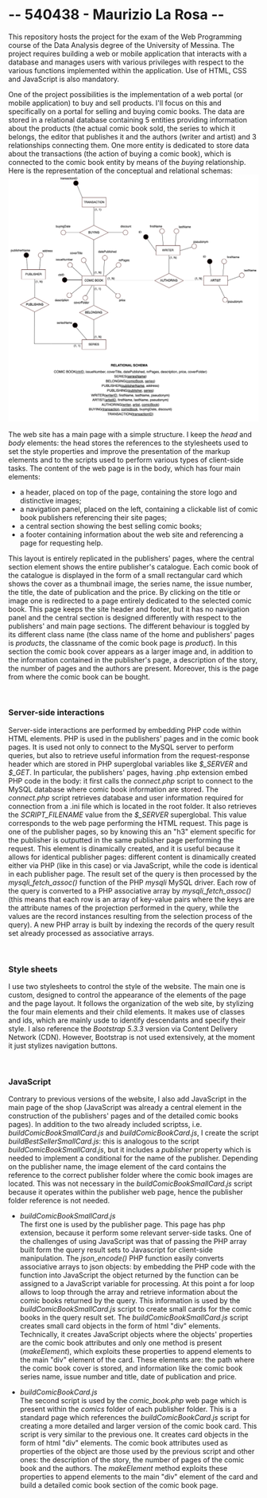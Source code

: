 -- 540438 - Maurizio La Rosa --
===============================

<p>
This repository hosts the project for the exam of the Web Programming course of the Data Analysis degree of the University of Messina. The project requires building a web or mobile application that interacts with a database and manages users with various privileges with respect to the various functions implemented within the application.
Use of HTML, CSS and JavaScript is also mandatory.
</p>
<p>
One of the project possibilities is the implementation of a web portal (or mobile application) to buy and sell products. I'll focus on this and specifically on a portal for selling and buying comic books.
The data are stored in a relational database containing 5 entities providing information about the products (the actual comic book sold, the series to which it belongs, the editor that publishes it and the authors (writer and artist) and 3 relationships connecting them. One more entity is dedicated to store data about the transactions (the action of buying a comic book), which is connected to the comic book entity by means of the <i>buying</i> relationship.
Here is the representation of the conceptual and relational schemas:
<img src = 'https://github.com/malrau/da_wp_project/blob/main/schema/e-r_model.png' />
</p>
<p>
The web site has a main page with a simple structure. I keep the <i>head</i> and <i>body</i> elements: the head stores the references to the stylesheets used to set the style properties and improve the presentation of the markup elements and to the scripts used to perform various types of client-side tasks. The content of the web page is in the body, which has four main elements:
<ul>
<li>a header, placed on top of the page, containing the store logo and distinctive images;</li>
<li>a navigation panel, placed on the left, containing a clickable list of comic book publishers referencing their site pages;</li>
<li>a central section showing the best selling comic books;</li>
<li>a footer containing information about the web site and referencing a page for requesting help.</li>
</ul>
This layout is entirely replicated in the publishers' pages, where the central section element shows the entire publisher's catalogue. Each comic book of the catalogue is displayed in the form of a small rectangular card which shows the cover as a thumbnail image, the series name, the issue number, the title, the date of publication and the price. By clicking on the title or image one is redirected to a page entirely dedicated to the selected comic book. This page keeps the site header and footer, but it has no navigation panel and the central section is designed differently with respect to the publishers' and main page sections. The different behaviour is toggled by its different class name (the class name of the home and publishers' pages is <i>products</i>, the classname of the comic book page is <i>product</i>). In this section the comic book cover appears as a larger image and, in addition to the information contained in the publisher's page, a description of the story, the number of pages and the authors are present. Moreover, this is the page from where the comic book can be bought.
</p>
</br>
<h3>Server-side interactions</h3>
<p>
Server-side interactions are performed by embedding PHP code within HTML elements. PHP is used in the publishers' pages and in the comic book pages. It is used not only to connect to the MySQL server to perform queries, but also to retrieve useful information from the request-response header which are stored in PHP superglobal variables like <i>$_SERVER</i> and <i>$_GET</i>. In particular, the publishers' pages, having .php extension embed PHP code in the body: it first calls the <i>connect.php</i> script to connect to the MySQL database where comic book information are stored. The <i>connect.php</i> script retrieves database and user information required for connection from a .ini file which is located in the root folder. It also retrieves the <i>SCRIPT_FILENAME</i> value from the <i>$_SERVER</i> superglobal. This value corresponds to the web page performing the HTML request. This page is one of the publisher pages, so by knowing this an "h3" element specific for the publisher is outputted in the same publisher page performing the request. This element is dinamically created, and it is useful because it allows for identical publisher pages: different content is dinamically created either via PHP (like in this case) or via JavaScript, while the code is identical in each publisher page. The result set of the query is then processed by the <i>mysqli_fetch_assoc()</i> function of the PHP <i>mysqli</i> MySQL driver</i>. Each row of the query is converted to a PHP associative array by <i>mysqli_fetch_assoc()</i> (this means that each row is an array of key-value pairs where the keys are the attribute names of the projection performed in the query, while the values are the record instances resulting from the selection process of the query). A new PHP array is built by indexing the records of the query result set already processed as associative arrays.
</p>
</br>
<h3>Style sheets</h3>
<p>
I use two stylesheets to control the style of the website. The main one is custom, designed to control the appearance of the elements of the page and the page layout. It follows the organization of the web site, by stylizing the four main elements and their child elements. It makes use of classes and ids, which are mainly usde to identify descendants and specify their style. I also reference the <i>Bootstrap 5.3.3</i> version via Content Delivery Network (CDN). However, Bootstrap is not used extensively, at the moment it just stylizes navigation buttons.
</p>
</br>
<h3>JavaScript</h3>
<p>
Contrary to previous versions of the website, I also add JavaScript in the main page of the shop (JavaScript was already a central element in the construction of the publishers' pages and of the detailed comic books pages). In addition to the two already included scriptss, i.e. <i>buildComicBookSmallCard.js</i> and <i>buildComicBookCard.js</i>, I create the script <i>buildBestSellerSmallCard.js</i>: this is analogous to the script <i>buildComicBookSmallCard.js</i>, but it includes a <i>publisher</i> property which is needed to implement a conditional for the name of the publisher. Depending on the publisher name, the image element of the card contains the reference to the correct publisher folder where the comic book images are located. This was not necessary in the <i>buildComicBookSmallCard.js</i> script because it operates within the publisher web page, hence the publisher folder reference is not needed.
</p>
<ul>
<p>
<li><i>buildComicBookSmallCard.js</i></li>
The first one is used by the publisher page. This page has php extension, because it perform some relevant server-side tasks. One of the challenges of using JavaScript was that of passing the PHP array built form the query result sets to Javascript for client-side manipulation. The <i>json_encode()</i> PHP function easily converts associative arrays to json objects: by embedding the PHP code with the function into JavaScript the object returned by the function can be assigned to a JavaScript variable for processing. At this point a for loop allows to loop through the array and retrieve information about the comic books returned by the query. This information is used by the <i>buildComicBookSmallCard.js</i> script to create small cards for the comic books in the query result set. The <i>buildComicBookSmallCard.js</i> script creates small card objects in the form of html "div" elements. Technically, it creates JavaScript objects where the objects' properties are the comic book attributes and only one method is present (<i>makeElement</i>), which exploits these properties to append elements to the main "div" element of the card. These elements are: the path where the comic book cover is stored, and information like the comic book series name, issue number and title, date of publication and price.
</p>
<p>
<li><i>buildComicBookCard.js</i></li>
The second script is used by the <i>comic_book.php</i> web page which is present within the <i>comics</i> folder of each publisher folder. This is a standard page which references the <i>buildComicBookCard.js</i> script for creating a more detailed and larger version of the comic book card. This script is very similar to the previous one. It creates card objects in the form of html "div" elements. The comic book attributes used as properties of the object are those used by the previous script and other ones: the description of the story, the number of pages of the comic book and the authors. The <i>makeElement</i> method exploits these properties to append elements to the main "div" element of the card and build a detailed comic book section of the comic book page.
</p>
</ul>
